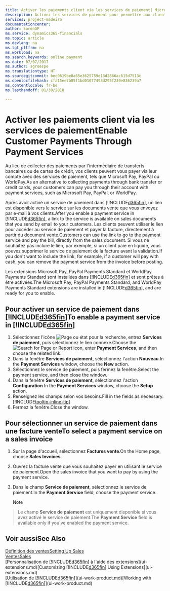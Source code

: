 ```yaml
---
title: Activer les paiements client via les services de paiement| Microsoft Docs
description: Activez les services de paiement pour permettre aux clients de payer facilement leurs factures.
services: project-madeira
documentationcenter: 
author: SorenGP
ms.service: dynamics365-financials
ms.topic: article
ms.devlang: na
ms.tgt_pltfrm: na
ms.workload: na
ms.search.keywords: online payment
ms.date: 07/07/2017
ms.author: sgroespe
ms.translationtype: HT
ms.sourcegitcommit: bec0619be0a65e3625759e13d2866ac615d7513c
ms.openlocfilehash: cfa15ee7b85f1bd01077493d295f230e836239a7
ms.contentlocale: fr-be
ms.lasthandoff: 01/30/2018

---
```

# <a name="enable-customer-payments-through-payment-services"></a><span data-ttu-id="9601c-103">Activer les paiements client via les services de paiement</span><span class="sxs-lookup"><span data-stu-id="9601c-103">Enable Customer Payments Through Payment Services</span></span>
<span data-ttu-id="9601c-104">Au lieu de collecter des paiements par l'intermédiaire de transferts bancaires ou de cartes de crédit, vos clients peuvent vous payer via leur compte avec des services de paiement, tels que Microsoft Pay, PayPal ou WorldPay.</span><span class="sxs-lookup"><span data-stu-id="9601c-104">As an alternative to collecting payments through bank transfer or credit cards, your customers can pay you through their account with payment services, such as Microsoft Pay, PayPal, or WorldPay.</span></span>  

<span data-ttu-id="9601c-105">Après avoir activé un service de paiement dans [!INCLUDE[d365fin](includes/d365fin_md.md)], un lien est disponible vers le service sur les documents vente que vous envoyez par e-mail à vos clients.</span><span class="sxs-lookup"><span data-stu-id="9601c-105">After you enable a payment service in [!INCLUDE[d365fin](includes/d365fin_md.md)], a link to the service is available on sales documents that you send by email to your customers.</span></span> <span data-ttu-id="9601c-106">Les clients peuvent utiliser le lien pour accéder au service de paiement et payer la facture, directement à partir du document vente.</span><span class="sxs-lookup"><span data-stu-id="9601c-106">Customers can use the link to go to the payment service and pay the bill, directly from the sales document.</span></span> <span data-ttu-id="9601c-107">Si vous ne souhaitez pas inclure le lien, par exemple, si un client paie en liquide, vous pouvez supprimer le service de paiement de la facture avant la validation.</span><span class="sxs-lookup"><span data-stu-id="9601c-107">If you don't want to include the link, for example, if a customer will pay with cash, you can remove the payment service from the invoice before posting.</span></span>  

<span data-ttu-id="9601c-108">Les extensions Microsoft Pay, PayPal Payments Standard et WorldPay Payments Standard sont installées dans [!INCLUDE[d365fin](includes/d365fin_md.md)] et sont prêtes à être activées.</span><span class="sxs-lookup"><span data-stu-id="9601c-108">The Microsoft Pay, PayPal Payments Standard, and WorldPay Payments Standard extensions are installed in [!INCLUDE[d365fin](includes/d365fin_md.md)], and are ready for you to enable.</span></span>  

## <a name="to-enable-a-payment-service-in-included365finincludesd365finmdmd"></a><span data-ttu-id="9601c-109">Pour activer un service de paiement dans [!INCLUDE[d365fin](includes/d365fin_md.md)]</span><span class="sxs-lookup"><span data-stu-id="9601c-109">To enable a payment service in [!INCLUDE[d365fin](includes/d365fin_md.md)]</span></span>
1. <span data-ttu-id="9601c-110">Sélectionnez l'icône ![Page ou état pour la recherche](media/ui-search/search_small.png "Page ou état pour la recherche"), entrez **Services de paiement**, puis sélectionnez le lien connexe.</span><span class="sxs-lookup"><span data-stu-id="9601c-110">Choose the ![Search for Page or Report](media/ui-search/search_small.png "Search for Page or Report icon") icon, enter **Payment Services**, and then choose the related link.</span></span>  
2. <span data-ttu-id="9601c-111">Dans la fenêtre **Services de paiement**, sélectionnez l'action **Nouveau**.</span><span class="sxs-lookup"><span data-stu-id="9601c-111">In the **Payment Services** window, choose the **New** action.</span></span>  
3. <span data-ttu-id="9601c-112">Sélectionnez le service de paiement, puis fermez la fenêtre.</span><span class="sxs-lookup"><span data-stu-id="9601c-112">Select the payment service, and then close the window.</span></span>  
4. <span data-ttu-id="9601c-113">Dans la fenêtre **Services de paiement**, sélectionnez l'action **Configuration**.</span><span class="sxs-lookup"><span data-stu-id="9601c-113">In the **Payment Services** window, choose the **Setup** action.</span></span>  
5. <span data-ttu-id="9601c-114">Renseignez les champs selon vos besoins.</span><span class="sxs-lookup"><span data-stu-id="9601c-114">Fill in the fields as necessary.</span></span> [!INCLUDE[tooltip-inline-tip](includes/tooltip-inline-tip_md.md)]  
6. <span data-ttu-id="9601c-115">Fermez la fenêtre.</span><span class="sxs-lookup"><span data-stu-id="9601c-115">Close the window.</span></span>  

## <a name="to-select-a-payment-service-on-a-sales-invoice"></a><span data-ttu-id="9601c-116">Pour sélectionner un service de paiement dans une facture vente</span><span class="sxs-lookup"><span data-stu-id="9601c-116">To select a payment service on a sales invoice</span></span>
1. <span data-ttu-id="9601c-117">Sur la page d'accueil, sélectionnez **Factures vente**.</span><span class="sxs-lookup"><span data-stu-id="9601c-117">On the Home page, choose **Sales Invoices**.</span></span>  
2. <span data-ttu-id="9601c-118">Ouvrez la facture vente que vous souhaitez payer en utilisant le service de paiement.</span><span class="sxs-lookup"><span data-stu-id="9601c-118">Open the sales invoice that you want to pay by using the payment service.</span></span>  
3. <span data-ttu-id="9601c-119">Dans le champ **Service de paiement**, sélectionnez le service de paiement.</span><span class="sxs-lookup"><span data-stu-id="9601c-119">In the **Payment Service** field, choose the payment service.</span></span>  

    > [!NOTE]  
>   <span data-ttu-id="9601c-120">Le champ **Service de paiement** est uniquement disponible si vous avez activé le service de paiement.</span><span class="sxs-lookup"><span data-stu-id="9601c-120">The **Payment Service** field is available only if you've enabled the payment service.</span></span>  

## <a name="see-also"></a><span data-ttu-id="9601c-121">Voir aussi</span><span class="sxs-lookup"><span data-stu-id="9601c-121">See Also</span></span>  
[<span data-ttu-id="9601c-122">Définition des ventes</span><span class="sxs-lookup"><span data-stu-id="9601c-122">Setting Up Sales</span></span>](sales-setup-sales.md)  
[<span data-ttu-id="9601c-123">Ventes</span><span class="sxs-lookup"><span data-stu-id="9601c-123">Sales</span></span>](sales-manage-sales.md)  
<span data-ttu-id="9601c-124">[Personnalisation de [!INCLUDE[d365fin](includes/d365fin_md.md)] à l'aide des extensions](ui-extensions.md)</span><span class="sxs-lookup"><span data-stu-id="9601c-124">[Customizing [!INCLUDE[d365fin](includes/d365fin_md.md)] Using Extensions](ui-extensions.md)</span></span>  
<span data-ttu-id="9601c-125">[Utilisation de [!INCLUDE[d365fin](includes/d365fin_md.md)]](ui-work-product.md)</span><span class="sxs-lookup"><span data-stu-id="9601c-125">[Working with [!INCLUDE[d365fin](includes/d365fin_md.md)]](ui-work-product.md)</span></span>  

